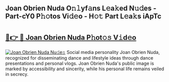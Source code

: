 ## Joan Obrien Nuda O𝚗𝚕yf𝚊ns L𝚎a𝚔ed N𝚞𝚍es - Part-cY0 P𝚑𝚘tos Vi𝚍𝚎o - H𝚘𝚝 Part L𝚎a𝚔s iApTc

# <h2><a href="http://kfdyeyk.oniu.top/?m=Joan+Obrien+Nuda">🔗👉 🔴 Joan Obrien Nuda P𝚑ot𝚘𝚜 V𝚒d𝚎o</a></h2>

[![Joan Obrien Nuda Nu𝚍e𝚜](https://i.imgur.com/0qMVB7G.gif)](http://kfdyeyk.oniu.top/?m=Joan+Obrien+Nuda)
Social media personality Joan Obrien Nuda, recognized for disseminating dance and lifestyle ideas through dance presentations and personal vlogs. Joan Obrien Nuda's public image is marked by accessibility and sincerity, while his personal life remains veiled in secrecy.  
